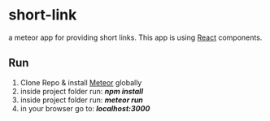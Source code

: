 # short-link
a meteor app for providing short links.
This app is using <a href="https://reactjs.org/">React</a> components.

<h2>Run</h2>
<ol>
  <li>Clone Repo & install <a href="https://www.meteor.com/install">Meteor</a> globally</li>
  <li>inside project folder run: <strong><i>npm install</i></strong></li>
  <li>inside project folder run: <strong><i>meteor run</i></strong></li>
  <li>in your browser go to: <strong><i>localhost:3000</i></strong></li>
</ol>
